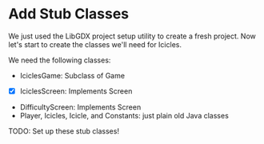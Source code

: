 # Add Stub Classes

We just used the LibGDX project setup utility to create a fresh project. Now let's start to create the classes we'll need for Icicles.

We need the following classes:

* IciclesGame: Subclass of Game
*[x] IciclesScreen: Implements Screen
* DifficultyScreen: Implements Screen
* Player, Icicles, Icicle, and Constants: just plain old Java classes

TODO: Set up these stub classes!

